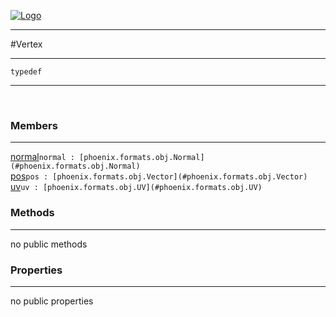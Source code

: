 
[![Logo](../../../../images/logo.png)](../../../../api/index.html)

---



#Vertex



---

`typedef`
<span class="meta">

</span>


---

&nbsp;
&nbsp;

<h3>Members</h3> <hr/><span class="member apipage">
            <a name="normal"><a class="lift" href="#normal">normal</a></a><code class="signature apipage">normal : [phoenix.formats.obj.Normal](#phoenix.formats.obj.Normal)</code><br/></span>
        <span class="small_desc_flat"></span><span class="member apipage">
            <a name="pos"><a class="lift" href="#pos">pos</a></a><code class="signature apipage">pos : [phoenix.formats.obj.Vector](#phoenix.formats.obj.Vector)</code><br/></span>
        <span class="small_desc_flat"></span><span class="member apipage">
            <a name="uv"><a class="lift" href="#uv">uv</a></a><code class="signature apipage">uv : [phoenix.formats.obj.UV](#phoenix.formats.obj.UV)</code><br/></span>
        <span class="small_desc_flat"></span>

<h3>Methods</h3> <hr/>no public methods

<h3>Properties</h3> <hr/>no public properties

&nbsp;
&nbsp;
&nbsp;